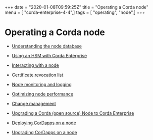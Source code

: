 +++
date = "2020-01-08T09:59:25Z"
title = "Operating a Corda node"
menu = [ "corda-enterprise-4-4",]
tags = [ "operating", "node",]
+++


# Operating a Corda node


* [Understanding the node database](node-database.md)

* [Using an HSM with Corda Enterprise](cryptoservice-configuration.md)

* [Interacting with a node](clientrpc.md)

* [Certificate revocation list](certificate-revocation.md)

* [Node monitoring and logging](monitoring-logging.md)

* [Optimizing node performance](optimizing.md)

* [Change management](cm-backup.md)

* [Upgrading a Corda (open source) Node to Corda Enterprise](node-operations-upgrading-os-to-ent.md)

* [Deploying CorDapps on a node](node-operations-cordapp-deployment.md)

* [Upgrading CorDapps on a node](node-operations-upgrade-cordapps.md)



